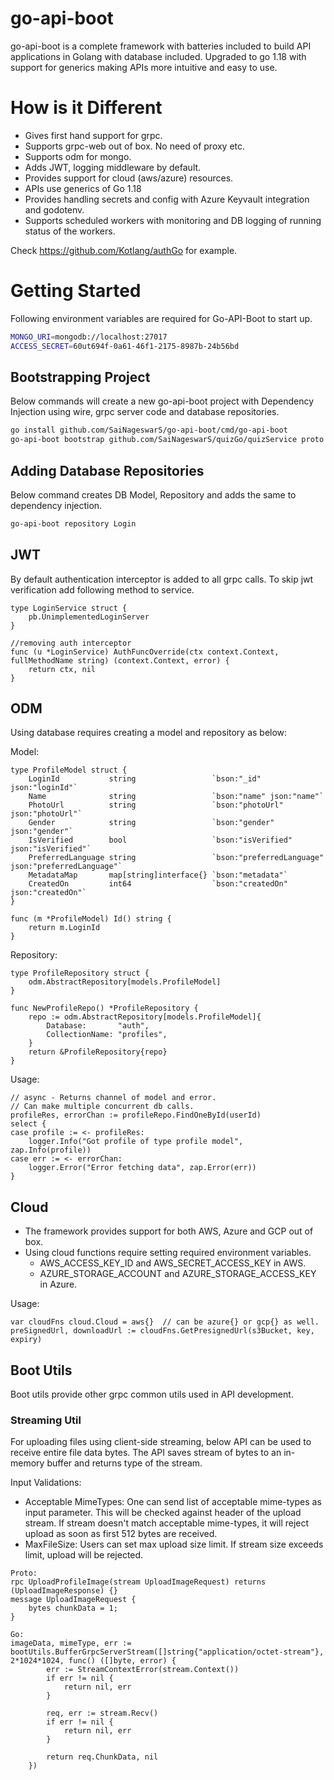 # go-api-boot

go-api-boot is a complete framework with batteries included to build API applications in Golang with database included. Upgraded to go 1.18 with support for generics making APIs more intuitive and easy to use.

# How is it Different

- Gives first hand support for grpc.
- Supports grpc-web out of box. No need of proxy etc.
- Supports odm for mongo.
- Adds JWT, logging middleware by default.
- Provides support for cloud (aws/azure) resources.
- APIs use generics of Go 1.18
- Provides handling secrets and config with Azure Keyvault integration and godotenv.
- Supports scheduled workers with monitoring and DB logging of running status of the workers.

Check https://github.com/Kotlang/authGo for example.

# Getting Started

Following environment variables are required for Go-API-Boot to start up.

```sh
MONGO_URI=mongodb://localhost:27017
ACCESS_SECRET=60ut694f-0a61-46f1-2175-8987b-24b56bd
```

## Bootstrapping Project
Below commands will create a new go-api-boot project with Dependency Injection using wire, grpc server code and database repositories.

```sh
go install github.com/SaiNageswarS/go-api-boot/cmd/go-api-boot
go-api-boot bootstrap github.com/SaiNageswarS/quizGo/quizService proto
```

## Adding Database Repositories
Below command creates DB Model, Repository and adds the same to dependency injection.

```sh
go-api-boot repository Login
```

## JWT

By default authentication interceptor is added to all grpc calls. To skip jwt verification
add following method to service.

```
type LoginService struct {
	pb.UnimplementedLoginServer
}

//removing auth interceptor
func (u *LoginService) AuthFuncOverride(ctx context.Context, fullMethodName string) (context.Context, error) {
	return ctx, nil
}
```

## ODM

Using database requires creating a model and repository as below:

Model:

```
type ProfileModel struct {
	LoginId           string                 `bson:"_id" json:"loginId"`
	Name              string                 `bson:"name" json:"name"`
	PhotoUrl          string                 `bson:"photoUrl" json:"photoUrl"`
	Gender            string                 `bson:"gender" json:"gender"`
	IsVerified        bool                   `bson:"isVerified" json:"isVerified"`
	PreferredLanguage string                 `bson:"preferredLanguage" json:"preferredLanguage"`
	MetadataMap       map[string]interface{} `bson:"metadata"`
	CreatedOn         int64                  `bson:"createdOn" json:"createdOn"`
}

func (m *ProfileModel) Id() string {
	return m.LoginId
}
```

Repository:

```
type ProfileRepository struct {
	odm.AbstractRepository[models.ProfileModel]
}

func NewProfileRepo() *ProfileRepository {
	repo := odm.AbstractRepository[models.ProfileModel]{
		Database:       "auth",
		CollectionName: "profiles",
	}
	return &ProfileRepository{repo}
}
```

Usage:

```
// async - Returns channel of model and error.
// Can make multiple concurrent db calls.
profileRes, errorChan := profileRepo.FindOneById(userId)
select {
case profile := <- profileRes:
	logger.Info("Got profile of type profile model", zap.Info(profile))
case err := <- errorChan:
	logger.Error("Error fetching data", zap.Error(err))
}
```

## Cloud

* The framework provides support for both AWS, Azure and GCP out of box.
* Using cloud functions require setting required environment variables.
	* AWS_ACCESS_KEY_ID and AWS_SECRET_ACCESS_KEY in AWS.
	* AZURE_STORAGE_ACCOUNT and AZURE_STORAGE_ACCESS_KEY in Azure.

Usage:
```
var cloudFns cloud.Cloud = aws{}  // can be azure{} or gcp{} as well.
preSignedUrl, downloadUrl := cloudFns.GetPresignedUrl(s3Bucket, key, expiry)
```

## Boot Utils
Boot utils provide other grpc common utils used in API development.

### Streaming Util
For uploading files using client-side streaming, below API can be used to receive entire file data bytes. The API saves stream of bytes to an in-memory buffer and returns type of the stream.

Input Validations: 
- Acceptable MimeTypes: One can send list of acceptable mime-types as input parameter. This will be checked against header of the upload stream. If stream doesn't match acceptable mime-types, it will reject upload as soon as first 512 bytes are received. 
- MaxFileSize: Users can set max upload size limit. If stream size exceeds limit, upload will be rejected.

```
Proto:
rpc UploadProfileImage(stream UploadImageRequest) returns (UploadImageResponse) {}
message UploadImageRequest {
    bytes chunkData = 1;
}

Go:
imageData, mimeType, err := bootUtils.BufferGrpcServerStream([]string{"application/octet-stream"}, 2*1024*1024, func() ([]byte, error) {
		err := StreamContextError(stream.Context())
		if err != nil {
			return nil, err
		}

		req, err := stream.Recv()
		if err != nil {
			return nil, err
		}

		return req.ChunkData, nil
	})
```
